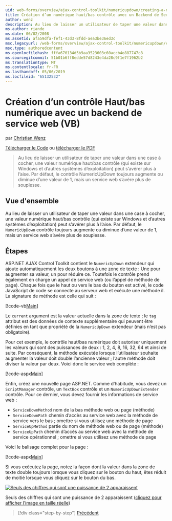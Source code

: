 ```yaml
---
uid: web-forms/overview/ajax-control-toolkit/numericupdown/creating-a-numeric-up-down-control-with-a-web-service-backend-vb
title: Création d’un numérique haut/bas contrôle avec un Backend de Service Web (VB) | Microsoft Docs
author: wenz
description: Au lieu de laisser un utilisateur de taper une valeur dans une case à cocher, contrôle (qui existe sur Windows et d’autres systèmes d’exploitation) haut/bas numérique peut s’avérer plus que c...
ms.author: riande
ms.date: 06/02/2008
ms.assetid: afa59dfa-fef1-43d3-8fdd-aea3be36ed3c
msc.legacyurl: /web-forms/overview/ajax-control-toolkit/numericupdown/creating-a-numeric-up-down-control-with-a-web-service-backend-vb
msc.type: authoredcontent
ms.openlocfilehash: fffa670134d5b9aa3523603c60accb4e887747c8
ms.sourcegitcommit: 51b01b6ff8edde57d8243e4da28c9f1e7f1962b2
ms.translationtype: MT
ms.contentlocale: fr-FR
ms.lasthandoff: 05/06/2019
ms.locfileid: "65132532"
---
```

# <a name="creating-a-numeric-updown-control-with-a-web-service-backend-vb"></a>Création d’un contrôle Haut/bas numérique avec un backend de service web (VB)

par [Christian Wenz](https://github.com/wenz)

[Télécharger le Code](http://download.microsoft.com/download/9/3/f/93f8daea-bebd-4821-833b-95205389c7d0/numericupdown1.vb.zip) ou [télécharger le PDF](http://download.microsoft.com/download/2/d/c/2dc10e34-6983-41d4-9c08-f78f5387d32b/numericupdown1VB.pdf)

> Au lieu de laisser un utilisateur de taper une valeur dans une case à cocher, une valeur numérique haut/bas contrôle (qui existe sur Windows et d’autres systèmes d’exploitation) peut s’avérer plus à l’aise. Par défaut, le contrôle NumericUpDown toujours augmente ou diminue d’une valeur de 1, mais un service web s’avère plus de souplesse.

## <a name="overview"></a>Vue d'ensemble

Au lieu de laisser un utilisateur de taper une valeur dans une case à cocher, une valeur numérique haut/bas contrôle (qui existe sur Windows et d’autres systèmes d’exploitation) peut s’avérer plus à l’aise. Par défaut, le `NumericUpDown` contrôle toujours augmente ou diminue d’une valeur de 1, mais un service web s’avère plus de souplesse.

## <a name="steps"></a>Étapes

ASP.NET AJAX Control Toolkit contient le `NumericUpDown` extendeur qui ajoute automatiquement les deux boutons à une zone de texte : Une pour augmenter sa valeur, un pour réduire ce. Toutefois le contrôle prend également en charge un appel de service web (ou l’appel de méthode de page). Chaque fois que le haut ou vers le bas du bouton est activé, le code JavaScript de code se connecte au serveur web et exécute une méthode il. La signature de méthode est celle qui suit :

[!code-vb[Main](creating-a-numeric-up-down-control-with-a-web-service-backend-vb/samples/sample1.vb)]

Le `current` argument est la valeur actuelle dans la zone de texte ; le `tag` attribut est des données de contexte supplémentaire qui peuvent être définies en tant que propriété de la `NumericUpDown` extendeur (mais n’est pas obligatoire).

Pour cet exemple, le contrôle haut/bas numérique doit autoriser uniquement les valeurs qui sont des puissances de deux : 1, 2, 4, 8, 16, 32, 64 et ainsi de suite. Par conséquent, la méthode exécutée lorsque l’utilisateur souhaite augmenter la valeur doit double l’ancienne valeur ; l’autre méthode doit diviser la valeur par deux. Voici donc le service web complète :

[!code-aspx[Main](creating-a-numeric-up-down-control-with-a-web-service-backend-vb/samples/sample2.aspx)]

Enfin, créez une nouvelle page ASP.NET. Comme d’habitude, vous devez un `ScriptManager` contrôle, un `TextBox` contrôle et un `NumericUpDownExtender` contrôle. Pour ce dernier, vous devez fournir les informations de service web :

- `ServiceDownMethod` nom de la bas méthode web ou page (méthode)
- `ServiceDownPath` chemin d’accès au service web avec la méthode de service vers le bas ; omettre si vous utilisez une méthode de page
- `ServiceUpMethod` partie du nom de méthode web ou de page (méthode)
- `ServiceUpPath` chemin d’accès au service web avec la méthode de service opérationnel ; omettre si vous utilisez une méthode de page

Voici le balisage complet pour la page :

[!code-aspx[Main](creating-a-numeric-up-down-control-with-a-web-service-backend-vb/samples/sample3.aspx)]

Si vous exécutez la page, notez la façon dont la valeur dans la zone de texte double toujours lorsque vous cliquez sur le bouton du haut, êtes réduit de moitié lorsque vous cliquez sur le bouton du bas.

[![Seuls des chiffres qui sont une puissance de 2 apparaissent](creating-a-numeric-up-down-control-with-a-web-service-backend-vb/_static/image2.png)](creating-a-numeric-up-down-control-with-a-web-service-backend-vb/_static/image1.png)

Seuls des chiffres qui sont une puissance de 2 apparaissent ([cliquez pour afficher l’image en taille réelle](creating-a-numeric-up-down-control-with-a-web-service-backend-vb/_static/image3.png))

> [!div class="step-by-step"]
> [Précédent](creating-a-numeric-up-down-control-with-a-web-service-backend-cs.md)
